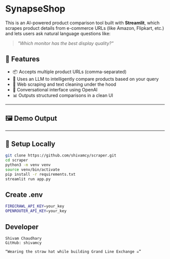 # SynapseShop 

This is an AI-powered product comparison tool built with **Streamlit**, which scrapes product details from e-commerce URLs (like Amazon, Flipkart, etc.) and lets users ask natural language questions like:

> _"Which monitor has the best display quality?"_

## 🚀 Features

- 📦 Accepts multiple product URLs (comma-separated)
- 🧠 Uses an LLM to intelligently compare products based on your query
- 🧽 Web scraping and text cleaning under the hood
- 💬 Conversational interface using OpenAI
- 📊 Outputs structured comparisons in a clean UI

---

## 🖼️ Demo Output


---

## 🔧 Setup Locally

```bash
git clone https://github.com/shivamcy/scraper.git
cd scraper
python3 -m venv venv
source venv/bin/activate
pip install -r requirements.txt
streamlit run app.py
```

## Create .env
```bash
FIRECRAWL_API_KEY=your_key
OPENROUTER_API_KEY=your_key
```

## Developer
    Shivam Chaudhary
    GitHub: shivamcy

    “Wearing the straw hat while building Grand Line Exchange ☠️”




